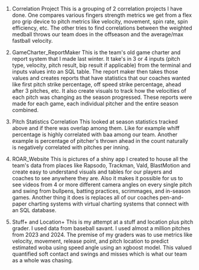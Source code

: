 1. Correlation Project
This is a grouping of 2 correlation projects I have done. One compares various fingers strength metrics we get from a flex pro grip device to pitch metrics like velocity, movement, spin rate, spin efficiency, etc. The other tries to find correlations between the weighted medball throws our team does in the offseason and the average/max fastball velocity.

2. GameCharter_ReportMaker
This is the team's old game charter and report system that I made last winter. It take's in 3 or 4 inputs (pitch type, velocity, pitch result, bip result if applicable) from the terminal and inputs values into an SQL table. The report maker then takes those values and creates reports that have statistics that our coaches wanted like first pitch strike percentage, off speed strike percentage, ahead after 3 pitches, etc. It also create visuals to track how the velocities of each pitch was changing as the season progressed. These reports were made for each game, each individual pitcher and the entire season combined.

3. Pitch Statistics Correlation
This looked at season statistics tracked above and if there was overlap among them. Like for example whiff percentage is highly correlated with baa among our team. Another example is percentage of pitcher's thrown ahead in the count naturally is negatively correlated with pitches per inning. 

4. ROAR_Website
This is pictures of a shiny app I created to house all the team's data from places like Rapsodo, Trackman, Vald, BlastMotion and create easy to understand visuals and tables for our players and coaches to see anywhere they are. Also it makes it possible for us to see videos from 4 or more different camera angles on every single pitch and swing from bullpens, batting practices, scrimmages, and in-season games. Another thing it does is replaces all of our coaches pen-and-paper charting systems with virtual charting systems that connect with an SQL database.

5. Stuff+ and Location+
This is my attempt at a stuff and location plus pitch grader. I used data from baseball savant. I used almost a million pitches from 2023 and 2024. The premise of my graders was to use metrics like velocity, movement, release point, and pitch location to predict estimated woba using speed angle using an xgboost model. This valued quantified soft contact and swings and misses which is what our team as a whole was chasing. 
